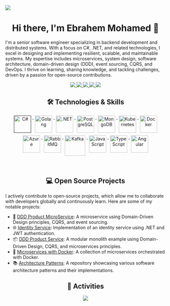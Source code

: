 ![](assets/header.png)

<h1 align="center">Hi there, I'm Ebrahem Mohamed 👋</h1>

I'm a senior software engineer specializing in backend development and distributed systems. With a focus on C#, .NET, and related technologies, I excel in designing and implementing resilient, scalable, and maintainable systems. My expertise includes microservices, system design, software architecture, domain-driven design (DDD), event sourcing, CQRS, and DevOps. I thrive on learning, sharing knowledge, and tackling challenges, driven by a passion for open-source contributions.

<p align="center"> 
 <a href="https://twitter.com/EbrahemOutlook" alt="Ebrahem Mohamed's twitter">
   <img src="https://img.shields.io/badge/%20-Twitter-%231DA1F2?logo=twitter&logoColor=white&style=for-the-badge" />
 </a>
 <a href="https://linkedin.com/in/ebrahemoutlook" alt="Ebrahem Mohamed's LinkedIn">
   <img src="https://img.shields.io/badge/%20-LinkedIn-%230A66C2?logo=linkedin&logoColor=white&style=for-the-badge" />
 </a>
 <a href="https://github.com/Ebrahem-Outlook" alt="Ebrahem Mohamed's GitHub">
   <img src="https://img.shields.io/badge/%20-GitHub-black?logo=GitHub&logoColor=white&style=for-the-badge" />
 </a>
 <a href="https://ebrahemoutlook.dev" alt="Ebrahem Mohamed's Blog">
   <img src="https://img.shields.io/static/v1?style=for-the-badge&message=Blog&color=%23F58025&logo=rss&logoColor=FFFFFF&label=" />
 </a>
 <a>
   <img src="https://komarev.com/ghpvc/?username=ebrahemoutlook&color=ff69b4&style=for-the-badge" />
 </a>
</p>

<h2 align="center">🛠 Technologies & Skills</h2>

<p align="center">
    <a href="">
        <img src="https://cdn.jsdelivr.net/gh/devicons/devicon/icons/csharp/csharp-original.svg" alt="C#" width="54" height="54" style="vertical-align:top; margin:4px;">
    </a>
    <a href="https://golang.org/">
        <img src="https://cdn.jsdelivr.net/gh/devicons/devicon/icons/go/go-original-wordmark.svg" alt="Golang" width="54" height="54" style="vertical-align:top; margin:4px;">
    </a>
    <a href="https://dotnet.microsoft.com/">
        <img src="https://cdn.jsdelivr.net/gh/devicons/devicon/icons/dotnetcore/dotnetcore-original.svg" alt=".NET" width="54" height="54" style="vertical-align:top; margin:4px;">
    </a>
    <a href="https://www.postgresql.org/">
        <img src="https://cdn.jsdelivr.net/gh/devicons/devicon/icons/postgresql/postgresql-original-wordmark.svg" alt="PostgreSQL" width="54" height="54" style="vertical-align:top; margin:4px;">
    </a>
    <a href="https://www.mongodb.com/">
        <img src="https://cdn.jsdelivr.net/gh/devicons/devicon/icons/mongodb/mongodb-original-wordmark.svg" alt="MongoDB" width="54" height="54" style="vertical-align:top; margin:4px;">
    </a>
    <a href="https://kubernetes.io/">
        <img src="https://cdn.jsdelivr.net/gh/devicons/devicon/icons/kubernetes/kubernetes-plain.svg" alt="Kubernetes" width="54" height="54" style="vertical-align:top; margin:4px;">
    </a>
    <a href="https://www.docker.com/">
        <img src="https://cdn.jsdelivr.net/gh/devicons/devicon/icons/docker/docker-original-wordmark.svg" alt="Docker" width="54" height="54" style="vertical-align:top; margin:4px;">
    </a>
    <a href="https://azure.microsoft.com/">
        <img src="https://cdn.jsdelivr.net/gh/devicons/devicon/icons/azure/azure-original.svg" alt="Azure" width="54" height="54" style="vertical-align:top; margin:4px;">
    </a>
    <a href="https://www.rabbitmq.com/">
        <img src="https://www.vectorlogo.zone/logos/rabbitmq/rabbitmq-icon.svg" alt="RabbitMQ" width="54" height="54" style="vertical-align:top; margin:4px;">
    </a>
    <a href="https://kafka.apache.org/">
        <img src="https://cdn.jsdelivr.net/gh/devicons/devicon/icons/apachekafka/apachekafka-original.svg" alt="Kafka" width="64" height="64" style="vertical-align:top; margin:4px;">
    </a>
    <a href="https://www.javascript.com/">
        <img src="https://cdn.jsdelivr.net/gh/devicons/devicon/icons/javascript/javascript-original.svg" alt="JavaScript" width="54" height="54" style="vertical-align:top; margin:4px;">
    </a>
    <a href="https://www.typescriptlang.org/">
        <img src="https://cdn.jsdelivr.net/gh/devicons/devicon/icons/typescript/typescript-original.svg" alt="TypeScript" width="54" height="54" style="vertical-align:top; margin:4px;">
    </a>
    <a href="https://angular.io/">
        <img src="https://cdn.jsdelivr.net/gh/devicons/devicon/icons/angularjs/angularjs-original.svg" alt="Angular" width="54" height="54" style="vertical-align:top; margin:4px;">
    </a>
</p>

<br/>

<h2 align="center">💻 Open Source Projects</h2>

<p align="left">
  I actively contribute to open-source projects, which allow me to collaborate with developers globally and continuously learn. Here are some of my notable projects:
</p>

- 🚀 [DDD Product MicroService](https://github.com/Ebrahem-Outlook/DDD-Product-MicroService): A microservice using Domain-Driven Design principles, CQRS, and event sourcing.
- 🌐 [Identity Service](https://github.com/Ebrahem-Outlook/Identity-Service): Implementation of an identity service using .NET and JWT authentication.
- 📦 [DDD Product Service](https://github.com/Ebrahem-Outlook/DDD-Product-Service): A modular monolith example using Domain-Driven Design, CQRS, and microservices principles.
- 🐳 [Microservices with Docker](https://github.com/Ebrahem-Outlook/Microservices-with-Docker): A collection of microservices orchestrated with Docker.
- 📚 [Architecture Patterns](https://github.com/Ebrahem-Outlook/Architecture-Patterns): A repository showcasing various software architecture patterns and their implementations.

<h2 align="center">🚀 Activities</h2>
<p align="center">
  <a href="#" alt="Ebrahem Mohamed's GitHub Stats"><img src="https://github-readme-stats.vercel.app/api?username=Ebrahem-Outlook" /></a>
</p>
